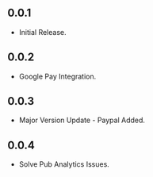 ## 0.0.1

- Initial Release.

## 0.0.2

- Google Pay Integration.

## 0.0.3

- Major Version Update - Paypal Added.

## 0.0.4

- Solve Pub Analytics Issues.

